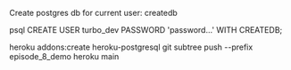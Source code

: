 Create postgres db for current user:
createdb

psql
CREATE USER turbo_dev PASSWORD 'password...' WITH CREATEDB;



heroku addons:create heroku-postgresql
git subtree push --prefix episode_8_demo heroku main